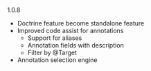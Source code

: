 1.0.8
* Doctrine feature become standalone feature
* Improved code assist for annotations
  * Support for aliases
  * Annotation fields with description
  * Filter by @Target
* Annotation selection engine
